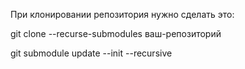 При клонировании репозитория нужно сделать это:

git clone --recurse-submodules ваш-репозиторий

git submodule update --init --recursive
